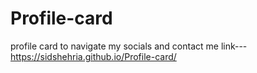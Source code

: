 # Profile-card
profile card to navigate my socials and contact me
link--- https://sidshehria.github.io/Profile-card/

